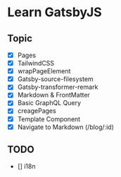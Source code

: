 # Learn GatsbyJS

## Topic

- [x] Pages
- [x] TailwindCSS
- [x] wrapPageElement
- [x] Gatsby-source-filesystem
- [x] Gatsby-transformer-remark
- [x] Markdown & FrontMatter
- [x] Basic GraphQL Query
- [x] creagePages
- [x] Template Component
- [x] Navigate to Markdown (/blog/:id)
## TODO

- [] i18n
